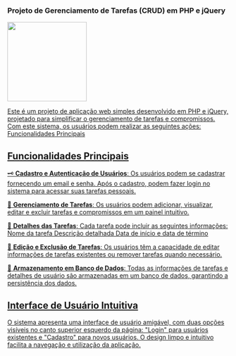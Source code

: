 ### Projeto de Gerenciamento de Tarefas (CRUD) em PHP e jQuery

<div>
  <a href="https://github.com/Projects_Back-End/CRUD_XNEO">
  <img height="180em" src="https://github-readme-stats.vercel.app/api/top-langs/?username=Santos22-2&layout=compact"/>  
</div>

Este é um projeto de aplicação web simples desenvolvido em PHP e jQuery, projetado para simplificar o gerenciamento de tarefas e compromissos. Com este sistema, os usuários podem realizar as seguintes ações:
Funcionalidades Principais

## Funcionalidades Principais

🗝️ **Cadastro e Autenticação de Usuários**: Os usuários podem se cadastrar fornecendo um email e senha. Após o cadastro, podem fazer login no sistema para acessar suas tarefas pessoais.

📝 **Gerenciamento de Tarefas**: Os usuários podem adicionar, visualizar, editar e excluir tarefas e compromissos em um painel intuitivo.

🔖 **Detalhes das Tarefas**: Cada tarefa pode incluir as seguintes informações:
    Nome da tarefa
    Descrição detalhada
    Data de início e data de término

🎯 **Edição e Exclusão de Tarefas**: Os usuários têm a capacidade de editar informações de tarefas existentes ou remover tarefas quando necessário.

📀 **Armazenamento em Banco de Dados**: Todas as informações de tarefas e detalhes de usuário são armazenadas em um banco de dados, garantindo a persistência dos dados.

## Interface de Usuário Intuitiva

O sistema apresenta uma interface de usuário amigável, com duas opções visíveis no canto superior esquerdo da página: "Login" para usuários existentes e "Cadastro" para novos usuários. O design limpo e intuitivo facilita a navegação e utilização da aplicação.
